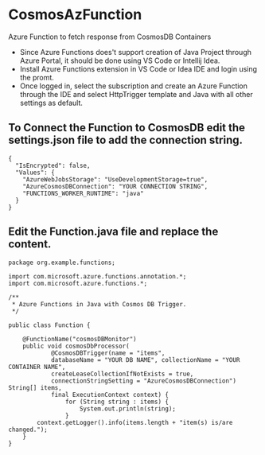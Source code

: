 # CosmosAzFunction
Azure Function to fetch response from CosmosDB Containers

- Since Azure Functions does't support creation of Java Project through Azure Portal, it should be done using VS Code or Intellij Idea.
- Install Azure Functions extension in VS Code or Idea IDE and login using the promt.
- Once logged in, select the subscription and create an Azure Function through the IDE and select HttpTrigger template and Java with all other settings as default.


## To Connect the Function to CosmosDB edit the settings.json file to add the connection string.

```
{
  "IsEncrypted": false,
  "Values": {
    "AzureWebJobsStorage": "UseDevelopmentStorage=true",
    "AzureCosmosDBConnection": "YOUR CONNECTION STRING",
    "FUNCTIONS_WORKER_RUNTIME": "java"
  }
}
```

## Edit the Function.java file and replace the content.

```
package org.example.functions;

import com.microsoft.azure.functions.annotation.*;
import com.microsoft.azure.functions.*;

/**
 * Azure Functions in Java with Cosmos DB Trigger.
 */
 
public class Function {

    @FunctionName("cosmosDBMonitor")
    public void cosmosDbProcessor(
            @CosmosDBTrigger(name = "items",
            databaseName = "YOUR DB NAME", collectionName = "YOUR CONTAINER NAME",
            createLeaseCollectionIfNotExists = true,
            connectionStringSetting = "AzureCosmosDBConnection") String[] items,
            final ExecutionContext context) {
                for (String string : items) {
                    System.out.println(string);
                }
        context.getLogger().info(items.length + "item(s) is/are changed.");
    }
}
```
